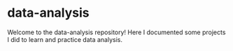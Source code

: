 # data-analysis

Welcome to the data-analysis repository! Here I documented some projects I did to learn and practice data analysis.